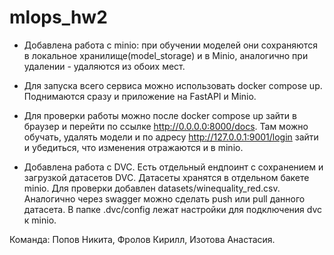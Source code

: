 # mlops_hw2

* Добавлена работа с minio: при обучении моделей они сохраняются в локальное хранилище(model_storage) и в Minio, аналогично при удалении - удаляются из обоих мест.

* Для запуска всего сервиса можно использовать docker compose up. Поднимаются сразу и приложение на FastAPI и Minio.

* Для проверки работы можно после docker compose up зайти в браузер и перейти по ссылке http://0.0.0.0:8000/docs. Там можно обучать, удалять модели и по адресу http://127.0.0.1:9001/login зайти и убедиться, что изменения отражаются и в minio.

* Добавлена работа с DVC. Есть отдельный ендпоинт с сохранением и загрузкой датасетов DVC. Датасеты хранятся в отдельном бакете minio. Для проверки добавлен datasets/winequality_red.csv. Аналогично через swagger можно сделать push или pull данного датасета. В папке .dvc/config лежат настройки для подключения dvc к minio.


Команда: Попов Никита, Фролов Кирилл, Изотова Анастасия.
